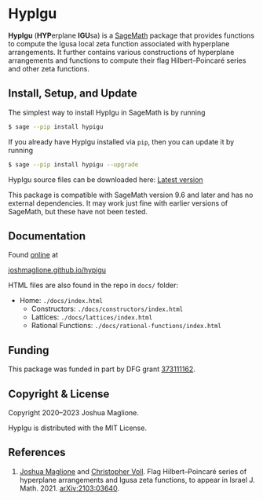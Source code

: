 # HypIgu

**HypIgu** (**HYP**erplane **IGU**sa) is a [SageMath](https://www.sagemath.org/) package that provides functions to compute the Igusa local zeta function associated with hyperplane arrangements. It further contains various constructions of hyperplane arrangements and functions to compute their flag Hilbert&ndash;Poincaré series and other zeta functions. 

## Install, Setup, and Update

The simplest way to install HypIgu in SageMath is by running 

```bash
$ sage --pip install hypigu
```

If you already have HypIgu installed via `pip`, then you can update it by running 

```bash
$ sage --pip install hypigu --upgrade
```

HypIgu source files can be downloaded here: [Latest version](https://github.com/joshmaglione/hypigu/releases/latest)

This package is compatible with SageMath version 9.6 and later and has no external dependencies. It may work just fine with earlier versions of SageMath, but these have not been tested.

## Documentation

Found [online](https://joshmaglione.github.io/hypigu/) at

[joshmaglione.github.io/hypigu](https://joshmaglione.github.io/hypigu/)

HTML files are also found in the repo in `docs/` folder: 
- Home: `./docs/index.html`
    - Constructors: `./docs/constructors/index.html`
    - Lattices: `./docs/lattices/index.html`
    - Rational Functions: `./docs/rational-functions/index.html`

## Funding 

This package was funded in part by DFG grant [373111162](https://gepris.dfg.de/gepris/projekt/373111162?language=en).

## Copyright & License

Copyright 2020&ndash;2023 Joshua Maglione.

HypIgu is distributed with the MIT License.

## References 

1. [Joshua Maglione](https://joshmaglione.com/) and [Christopher Voll](https://www.math.uni-bielefeld.de/~voll/). Flag Hilbert&ndash;Poincar&#233; series of hyperplane arrangements and Igusa zeta functions, to appear in Israel J. Math. 2021. [arXiv:2103:03640](https://arxiv.org/abs/2103.03640).
   